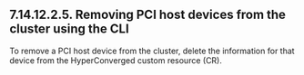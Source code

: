 ## 7.14.12.2.5. Removing PCI host devices from the cluster using the CLI

To remove a PCI host device from the cluster, delete the information for that device from the HyperConverged custom resource (CR).

